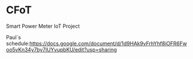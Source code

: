 # CFoT
Smart Power Meter IoT Project

Paul`s schedule:https://docs.google.com/document/d/1d9HAk9vFrhYhf8iOFR6Fwoo5vKn34y7by7lUYvupbKU/edit?usp=sharing
